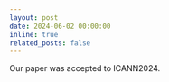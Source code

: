 ```yaml
---
layout: post
date: 2024-06-02 00:00:00
inline: true
related_posts: false
---
```


Our paper was accepted to ICANN2024.
